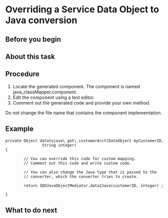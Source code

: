 <!-- image -->

# Overriding a Service Data Object to Java conversion

## Before you begin

## About this task

## Procedure

1. Locate the generated component.
The component is named
java\_classMapper.component.
2. Edit the component using a text editor.
3. Comment out the generated code and provide your own method.

Do not change the file name that contains the component implementation.

## Example

```
private Object datatojava\_get\_customerAcct(DataObject myCustomerID, 
				String integer) 
{

		// You can override this code for custom mapping.
		// Comment out this code and write custom code.

		// You can also change the Java type that is passed to the 
		// converter, which the converter tries to create. 

		return SDOJavaObjectMediator.data2Java(customerID, integer) ; 
	
}
```

## What to do next

<!-- image -->